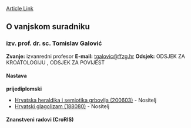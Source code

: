 [Article Link](https://www.fhs.hr/djelatnik/tomislav.galovic)

## O vanjskom suradniku
###  izv. prof. dr. sc. Tomislav Galović 
**Zvanje:**
izvanredni profesor 
**E-mail:**
[tgalovic@ffzg.hr](javascript:startMail\('tgynibpvs@ms.teu'\);)
**Odsjek:**
ODSJEK ZA KROATOLOGIJU , ODSJEK ZA POVIJEST 
#### Nastava
**prijediplomski**
  * [Hrvatska heraldika i semiotika grbovlja (200603)](https://www.fhs.hr/predmet/hhsg) - Nositelj
  * [Hrvatski glagolizam (188080)](https://www.fhs.hr/predmet/hrvgla_a) - Nositelj


#### Znanstveni radovi (CroRIS)
